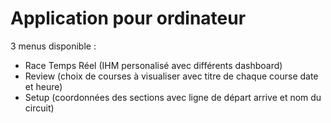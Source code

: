 # Application pour ordinateur

3 menus disponible :
- Race Temps Réel (IHM personalisé avec différents dashboard)
- Review (choix de courses à visualiser avec titre de chaque course date et heure)
- Setup (coordonnées des sections avec ligne de départ arrive et nom du circuit)

